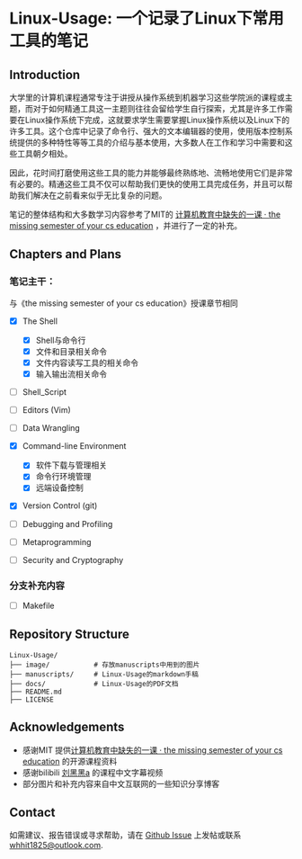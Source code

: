 # Linux-Usage: 一个记录了Linux下常用工具的笔记

## Introduction

大学里的计算机课程通常专注于讲授从操作系统到机器学习这些学院派的课程或主题，而对于如何精通工具这一主题则往往会留给学生自行探索，尤其是许多工作需要在Linux操作系统下完成，这就要求学生需要掌握Linux操作系统以及Linux下的许多工具。这个仓库中记录了命令行、强大的文本编辑器的使用，使用版本控制系统提供的多种特性等等工具的介绍与基本使用，大多数人在工作和学习中需要和这些工具朝夕相处。

因此，花时间打磨使用这些工具的能力并能够最终熟练地、流畅地使用它们是非常有必要的。精通这些工具不仅可以帮助我们更快的使用工具完成任务，并且可以帮助我们解决在之前看来似乎无比复杂的问题。

笔记的整体结构和大多数学习内容参考了MIT的 [计算机教育中缺失的一课 · the missing semester of your cs education](https://missing-semester-cn.github.io/) ，并进行了一定的补充。

## Chapters and Plans

### 笔记主干：

与《the missing semester of your cs education》授课章节相同

- [x] The Shell
  - [x] Shell与命令行
  - [x] 文件和目录相关命令
  - [x] 文件内容读写工具的相关命令
  - [x] 输入输出流相关命令
- [ ] Shell_Script
- [ ] Editors (Vim)
- [ ] Data Wrangling
- [x] Command-line Environment
  - [x] 软件下载与管理相关
  - [x] 命令行环境管理
  - [x] 远端设备控制
- [x] Version Control (git)
- [ ] Debugging and Profiling
- [ ] Metaprogramming
- [ ] Security and Cryptography



### 分支补充内容

- [ ] Makefile



## Repository Structure

```
Linux-Usage/
├── image/           # 存放manuscripts中用到的图片                      
├── manuscripts/     # Linux-Usage的markdown手稿
├── docs/            # Linux-Usage的PDF文档
├── README.md
├── LICENSE
```

## Acknowledgements

- 感谢MIT 提供[计算机教育中缺失的一课 · the missing semester of your cs education](https://missing-semester-cn.github.io/) 的开源课程资料
-  感谢bilibili [刘黑黑a](https://www.bilibili.com/video/BV1uc411N7eK/?spm_id_from=333.337.search-card.all.click) 的课程中文字幕视频
- 部分图片和补充内容来自中文互联网的一些知识分享博客

## Contact

如需建议、报告错误或寻求帮助，请在 [Github Issue](https://github.com/Serien3/Linux-Usage/issues) 上发帖或联系 whhit1825@outlook.com.


